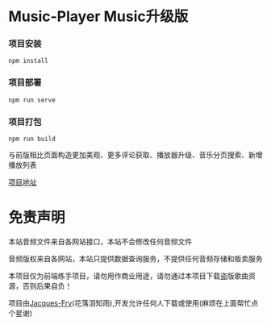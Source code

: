 # Music-Player Music升级版

### 项目安装
```
npm install
```

### 项目部署
```
npm run serve
```

### 项目打包
```
npm run build
```

与前版相比页面构造更加美观、更多评论获取、播放器升级、音乐分页搜索、新增播放列表  

[项目地址](http://6s.net579.com:24630)  

# 免责声明
本站音频文件来自各网站接口，本站不会修改任何音频文件

音频版权来自各网站，本站只提供数据查询服务，不提供任何音频存储和贩卖服务

本项目仅为前端练手项目，请勿用作商业用途，请勿通过本项目下载盗版歌曲资源，否则后果自负！

项目由[Jacques-Fry](https://github.com/Jacques-Fry)(花落泪知雨),开发允许任何人下载或使用(麻烦在上面帮忙点个星谢)  

